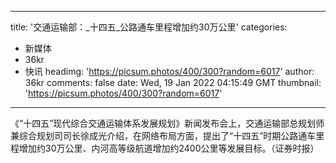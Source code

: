 
---
title: '交通运输部：_十四五_公路通车里程增加约30万公里'
categories: 
 - 新媒体
 - 36kr
 - 快讯
headimg: 'https://picsum.photos/400/300?random=6017'
author: 36kr
comments: false
date: Wed, 19 Jan 2022 04:15:49 GMT
thumbnail: 'https://picsum.photos/400/300?random=6017'
---

<div>   
《“十四五”现代综合交通运输体系发展规划》新闻发布会上，交通运输部总规划师兼综合规划司司长徐成光介绍，在网络布局方面，提出了“十四五”时期公路通车里程增加约30万公里、内河高等级航道增加约2400公里等发展目标。（证券时报）  
</div>
            